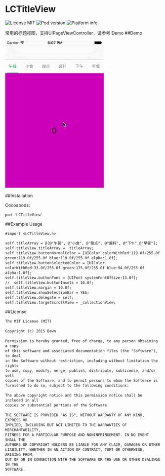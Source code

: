 # LCTitleView

![License MIT](https://img.shields.io/dub/l/vibe-d.svg)
![Pod version](http://img.shields.io/cocoapods/v/LCTitleView.svg?style=flat)
![Platform info](http://img.shields.io/cocoapods/p/LCTitleView.svg?style=flat)

常用的标题视图，支持UIPageViewController，请参考 Demo
##Demo

![1](demo.gif)

##Installation

Cocoapods:
```
pod 'LCTitleView'
```
##Example Usage
```
#import <LCTitleView.h>
```
```
self.titleArray = @[@"午餐", @"小食", @"甜点", @"酱料", @"下午",@"早餐"];
self.titleView.titleArray = _titleArray;
self.titleView.buttonNormalColor = [UIColor colorWithRed:119.0f/255.0f green:119.0f/255.0f blue:119.0f/255.0f alpha:1.0f];
self.titleView.buttonSelectedColor = [UIColor colorWithRed:33.0f/255.0f green:175.0f/255.0f blue:94.0f/255.0f alpha:1.0f];
self.titleView.buttonFont = [UIFont systemFontOfSize:13.0f];
//  self.titleView.buttonInsets = 10.0f;
self.titleView.margin = 10.0f;
self.titleView.showSelectionBar = YES;
self.titleView.delegate = self;
self.titleView.targetScrollView = _collectionView;
```

##License
```
The MIT License (MIT)

Copyright (c) 2015 Bawn

Permission is hereby granted, free of charge, to any person obtaining a copy
of this software and associated documentation files (the "Software"), to deal
in the Software without restriction, including without limitation the rights
to use, copy, modify, merge, publish, distribute, sublicense, and/or sell
copies of the Software, and to permit persons to whom the Software is
furnished to do so, subject to the following conditions:

The above copyright notice and this permission notice shall be included in all
copies or substantial portions of the Software.

THE SOFTWARE IS PROVIDED "AS IS", WITHOUT WARRANTY OF ANY KIND, EXPRESS OR
IMPLIED, INCLUDING BUT NOT LIMITED TO THE WARRANTIES OF MERCHANTABILITY,
FITNESS FOR A PARTICULAR PURPOSE AND NONINFRINGEMENT. IN NO EVENT SHALL THE
AUTHORS OR COPYRIGHT HOLDERS BE LIABLE FOR ANY CLAIM, DAMAGES OR OTHER
LIABILITY, WHETHER IN AN ACTION OF CONTRACT, TORT OR OTHERWISE, ARISING FROM,
OUT OF OR IN CONNECTION WITH THE SOFTWARE OR THE USE OR OTHER DEALINGS IN THE
SOFTWARE.

```
